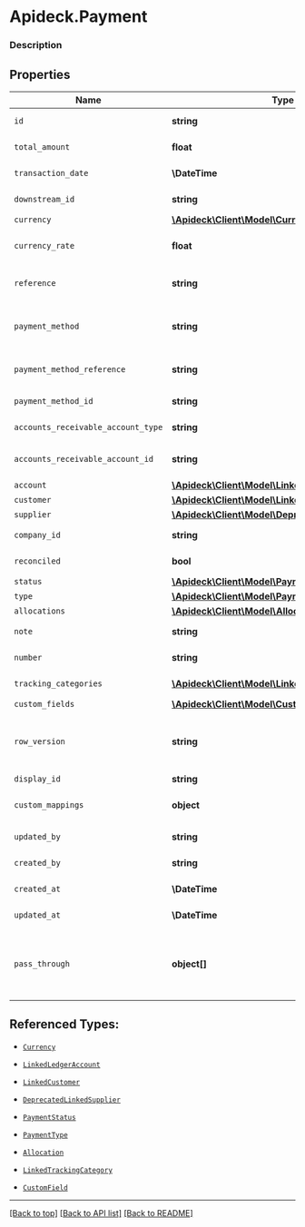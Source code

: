 # Apideck.Payment

### Description

## Properties
Name | Type | Description | Notes
------------ | ------------- | ------------- | -------------
`id` | **string** | A unique identifier for an object. | 
`total_amount` | **float** | The total amount of the transaction or record | 
`transaction_date` | **\DateTime** | The date of the transaction - YYYY:MM::DDThh:mm:ss.sTZD | 
`downstream_id` | **string** | The third-party API ID of original entity | [optional] 
`currency` | [**\Apideck\Client\Model\Currency**](Currency.md) |  | [optional] 
`currency_rate` | **float** | Currency Exchange Rate at the time entity was recorded/generated. | [optional] 
`reference` | **string** | Optional transaction reference message ie: Debit remittance detail. | [optional] 
`payment_method` | **string** | Payment method used for the transaction, such as cash, credit card, bank transfer, or check | [optional] 
`payment_method_reference` | **string** | Optional reference message returned by payment method on processing | [optional] 
`payment_method_id` | **string** | A unique identifier for an object. | [optional] 
`accounts_receivable_account_type` | **string** | Type of accounts receivable account. | [optional] 
`accounts_receivable_account_id` | **string** | Unique identifier for the account to allocate payment to. | [optional] 
`account` | [**\Apideck\Client\Model\LinkedLedgerAccount**](LinkedLedgerAccount.md) |  | [optional] 
`customer` | [**\Apideck\Client\Model\LinkedCustomer**](LinkedCustomer.md) |  | [optional] 
`supplier` | [**\Apideck\Client\Model\DeprecatedLinkedSupplier**](DeprecatedLinkedSupplier.md) |  | [optional] 
`company_id` | **string** | The company or subsidiary id the transaction belongs to | [optional] 
`reconciled` | **bool** | Indicates if the transaction has been reconciled. | [optional] 
`status` | [**\Apideck\Client\Model\PaymentStatus**](PaymentStatus.md) |  | [optional] 
`type` | [**\Apideck\Client\Model\PaymentType**](PaymentType.md) |  | [optional] 
`allocations` | [**\Apideck\Client\Model\Allocation[]**](Allocation.md) |  | [optional] 
`note` | **string** | Note associated with the transaction | [optional] 
`number` | **string** | Number associated with the transaction | [optional] 
`tracking_categories` | [**\Apideck\Client\Model\LinkedTrackingCategory[]**](LinkedTrackingCategory.md) | A list of linked tracking categories. | [optional] 
`custom_fields` | [**\Apideck\Client\Model\CustomField[]**](CustomField.md) |  | [optional] 
`row_version` | **string** | A binary value used to detect updates to a object and prevent data conflicts. It is incremented each time an update is made to the object. | [optional] 
`display_id` | **string** | Id to be displayed. | [optional] 
`custom_mappings` | **object** | When custom mappings are configured on the resource, the result is included here. | [optional] 
`updated_by` | **string** | The user who last updated the object. | [optional] 
`created_by` | **string** | The user who created the object. | [optional] 
`created_at` | **\DateTime** | The date and time when the object was created. | [optional] 
`updated_at` | **\DateTime** | The date and time when the object was last updated. | [optional] 
`pass_through` | **object[]** | The pass_through property allows passing service-specific, custom data or structured modifications in request body when creating or updating resources. | [optional] 





## Referenced Types:




* [`Currency`](Currency.md)







* [`LinkedLedgerAccount`](LinkedLedgerAccount.md)
* [`LinkedCustomer`](LinkedCustomer.md)
* [`DeprecatedLinkedSupplier`](DeprecatedLinkedSupplier.md)


* [`PaymentStatus`](PaymentStatus.md)
* [`PaymentType`](PaymentType.md)
* [`Allocation`](Allocation.md)


* [`LinkedTrackingCategory`](LinkedTrackingCategory.md)
* [`CustomField`](CustomField.md)









---

[[Back to top]](#) [[Back to API list]](../../../../README.md#documentation-for-api-endpoints) [[Back to README]](../../../../README.md)


